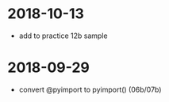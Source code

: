 
# 2018-10-13
* add to practice 12b sample

# 2018-09-29
* convert @pyimport to pyimport() (06b/07b)
